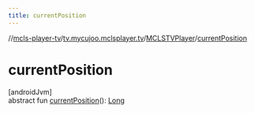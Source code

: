 ```yaml
---
title: currentPosition
---
```

//[mcls-player-tv](../../../index.html)/[tv.mycujoo.mclsplayer.tv](../index.html)/[MCLSTVPlayer](index.html)/[currentPosition](current-position.html)



# currentPosition



[androidJvm]\
abstract fun [currentPosition](current-position.html)(): [Long](https://kotlinlang.org/api/latest/jvm/stdlib/kotlin/-long/index.html)




